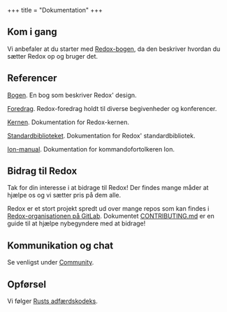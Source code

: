 +++
title = "Dokumentation"
+++

## Kom i gang

Vi anbefaler at du starter med [Redox-bogen](https://doc.redox-os.org/book/), da den beskriver hvordan du sætter Redox op og bruger det.

## Referencer

[Bogen](https://doc.redox-os.org/book/). En bog som beskriver Redox' design.

[Foredrag](/talks/). Redox-foredrag holdt til diverse begivenheder og konferencer.

[Kernen](https://doc.redox-os.org/kernel/kernel/). Dokumentation for Redox-kernen.

[Standardbiblioteket](https://doc.redox-os.org/std/std/). Dokumentation for Redox' standardbibliotek.

[Ion-manual](https://doc.redox-os.org/ion-manual/html). Dokumentation for kommandofortolkeren Ion.

## Bidrag til Redox

Tak for din interesse i at bidrage til Redox!
Der findes mange måder at hjælpe os og vi sætter pris på dem alle.

Redox er et stort projekt spredt ud over mange repos som kan findes i
[Redox-organisationen på GitLab](https://gitlab.redox-os.org/redox-os). Dokumentet
[CONTRIBUTING.md](https://gitlab.redox-os.org/redox-os/redox/blob/master/CONTRIBUTING.md)
er en guide til at hjælpe nybegyndere med at bidrage!

## Kommunikation og chat

Se venligst under [Community](/da/community/).

## Opførsel
Vi følger [Rusts adfærdskodeks](https://www.rust-lang.org/policies/code-of-conduct).
